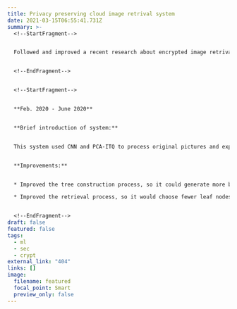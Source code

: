 ```yaml
---
title: Privacy preserving cloud image retrival system
date: 2021-03-15T06:55:41.731Z
summary: >-
  <!--StartFragment-->


  Followed and improved a recent research about encrypted image retrival system working on the cloud that could preserve user privacy.


  <!--EndFragment-->


  <!--StartFragment-->


  **Feb. 2020 - June 2020**


  **Brief introduction of system:**


  This system used CNN and PCA-ITQ to process original pictures and exported their features as short binary strings which cloud represent original features. Then the system would use random matrix to encrypt user request and index tree, use chaos scrambling to encrypt images so the cloud server couldn't analyse user requests, retrival process and statistical law, hence it could protect user privacy.


  **Improvements:**


  * Improved the tree construction process, so it could generate more balanced index trees which could improve accuracy. 

  * Improved the retrieval process, so it would choose fewer leaf nodes and achieve better efficiency.


  <!--EndFragment-->
draft: false
featured: false
tags:
  - ml
  - sec
  - crypt
external_link: "404"
links: []
image:
  filename: featured
  focal_point: Smart
  preview_only: false
---
```

